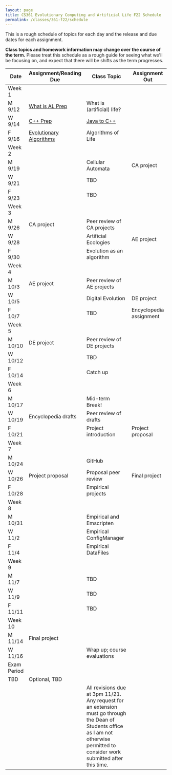 ```yaml
---
layout: page
title: CS361 Evolutionary Computing and Artificial Life F22 Schedule
permalink: /classes/361-f22/schedule
---
```


This is a rough schedule of topics for each day and the release and due dates for each assignment.

**Class topics and homework information may change over the course of the term.** Please treat this schedule as a rough guide for seeing what we'll be focusing on, and expect that there will be shifts as the term progresses.

| Date	| Assignment/Reading Due	| Class Topic |	Assignment Out |
| ------- | --------------- | ------------- | -------------- |
| Week 1 | |  | |
| M 9/12 | [What is AL Prep](intro-prep) | What is (artificial) life? |  |
| W 9/14 | [C++ Prep](cpp-prep)|	[Java to C++](/classes/361-w21/cpp_intro) |	|
| F 9/16 |	[Evolutionary Algorithms](evocomp-prep)	| Algorithms of Life  |	 |
| Week 2 | |  | |
| M 9/19 |		| Cellular Automata  | CA project |
| W 9/21 |	|	TBD	| |
| F 9/23 | |	TBD|  |
| Week 3 | |  | |
| M 9/26 | CA project | Peer review of CA projects	| |
| W 9/28 |	|	Artificial Ecologies | AE project |
| F 9/30 |  | Evolution as an algorithm | |
| Week 4 | | | |
| M 10/3 | AE project |	Peer review of AE projects | |
| W 10/5 |	| Digital Evolution | DE project  |
| F 10/7 | | TBD 	|  Encyclopedia assignment |
| Week 5 | |  | |
| M 10/10 | DE project | 	Peer review of DE projects	| |
| W 10/12 |		|TBD |  |
| F 10/14 |  |	Catch up	| |
| Week 6 | |  | |
| M 10/17	| |	Mid-term Break!	| |
| W 10/19 | Encyclopedia drafts | Peer review of drafts	 | |
| F 10/21 |	| Project introduction | Project proposal |
| Week 7 | |  | |
| M 10/24 | |   GitHub	| |
| W 10/26 | Project proposal |	Proposal peer review	 | Final project |
| F 10/28 |  |	Empirical projects	|  |
| Week 8 | |  | |
| M 10/31 |  | Empirical and Emscripten	| |
| W 11/2 |  | Empirical ConfigManager		 | |	
| F 11/4 | 	| Empirical DataFiles |	|
| Week 9 | |  | |
| M 11/7 | |	TBD		| |	
| W 11/9 | |	TBD | |
| F 11/11 |  |TBD	|	 |
| Week 10 | | | |
| M 11/14	| Final project |   | |
| W 11/16 |  | Wrap up; course evaluations	| |
| Exam Period | | | |
| TBD| Optional, TBD | | |
| | | All revisions due at 3pm 11/21. Any request for an extension must go through the Dean of Students office as I am not otherwise permitted to consider work submitted after this time. | |